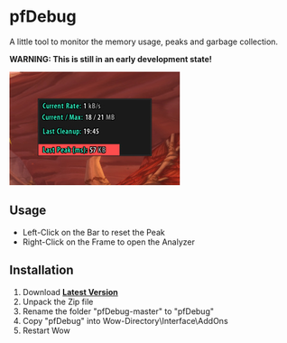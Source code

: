 # pfDebug

A little tool to monitor the memory usage, peaks and garbage collection.

**WARNING: This is still in an early development state!**

![preview](preview.jpg)

## Usage
- Left-Click on the Bar to reset the Peak
- Right-Click on the Frame to open the Analyzer

## Installation
1. Download **[Latest Version](https://gitlab.com/shagu/pfDebug/-/archive/master/pfDebug-master.zip)**
2. Unpack the Zip file
3. Rename the folder "pfDebug-master" to "pfDebug"
4. Copy "pfDebug" into Wow-Directory\Interface\AddOns
5. Restart Wow
